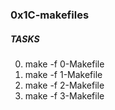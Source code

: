 ### 0x1C-makefiles

##### TASKS
0. make -f 0-Makefile
1. make -f 1-Makefile
2. make -f 2-Makefile
3. make -f 3-Makefile
